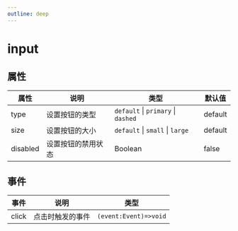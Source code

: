 ```yaml
---
outline: deep
---
```


# input

<demo src="./demos/basic.vue"></demo>

## 属性

| 属性     | 说明               | 类型                             | 默认值  |
| -------- | ------------------ | -------------------------------- | ------- |
| type     | 设置按钮的类型     | `default` \| `primary` \| `dashed` | default |
| size     | 设置按钮的大小     | `default` \| `small` \| `large`    | default |
| disabled | 设置按钮的禁用状态 | Boolean                          | false   |

## 事件

| 事件  | 说明             | 类型                  |
| ----- | ---------------- | --------------------- |
| click | 点击时触发的事件 | `(event:Event)=>void` |
